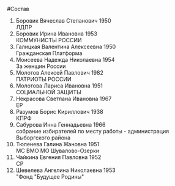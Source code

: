 #Состав
1. Боровик Вячеслав Степанович 1950   
    ЛДПР
2. Боровик Ирина Ивановна 1953   
    КОММУНИСТЫ РОССИИ
3. Галицкая Валентина Алексеевна 1950   
    Гражданская Платформа
4. Моисеева Надежда Николаевна 1954   
    За женщин России
5. Молотов Алексей Павлович 1982   
    ПАТРИОТЫ РОССИИ
6. Молотова Лариса Ивановна 1951   
    СОЦИАЛЬНОЙ ЗАЩИТЫ
7. Некрасова Светлана Ивановна 1967   
    ЕР
8. Разумов Борис Кириллович 1938   
    КПРФ
9. Сабурова Инна Геннадьевна 1966   
    собрание избирателей по месту работы - администрация Выборгского района
10. Тюленева Галина Жановна 1951   
    МС ВМО МО Шувалово-Озерки
11. Чайкина Евгения Павловна 1952   
    СР
12. Шевелева Ангелина Николаевна 1953   
    "Фонд "Будущее Родины"
